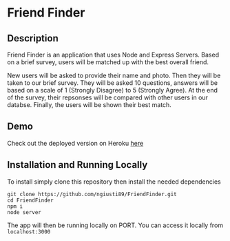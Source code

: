 # Friend Finder
## Description
Friend Finder is an application that uses Node and Express Servers. Based on a brief survey, users will be matched up with the best overall friend.

New users will be asked to provide their name and photo. Then they will be taken to our brief survey. They will be asked 10 questions, answers will be based on a scale of 1 (Strongly Disagree) to 5 (Strongly Agree). At the end of the survey, their repsonses will be compared with other users in our databse. Finally, the users will be shown their best match.
## Demo
Check out the deployed version on Heroku [here](https://ngiusti-friend-finder.herokuapp.com/)
## Installation and Running Locally
To install simply clone this repository then install the needed dependencies
```
git clone https://github.com/ngiusti89/FriendFinder.git
cd FriendFinder
npm i 
node server
```
The app will then be running locally on PORT. You can access it locally from ```localhost:3000```